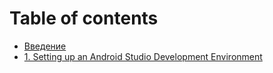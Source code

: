 # Table of contents

* [Введение](README.md)
* [1. Setting up an Android Studio Development Environment](01-setting-up-development/README.md)
